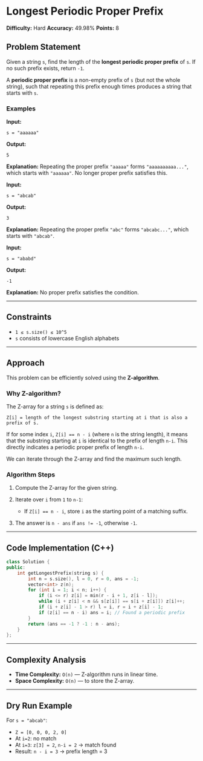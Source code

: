 # Longest Periodic Proper Prefix

**Difficulty:** Hard
**Accuracy:** 49.98%
**Points:** 8

## Problem Statement

Given a string `s`, find the length of the **longest periodic proper prefix** of `s`. If no such prefix exists, return `-1`.

A **periodic proper prefix** is a non-empty prefix of `s` (but not the whole string), such that repeating this prefix enough times produces a string that starts with `s`.

### Examples

**Input:**

```
s = "aaaaaa"
```

**Output:**

```
5
```

**Explanation:**
Repeating the proper prefix `"aaaaa"` forms `"aaaaaaaaaa..."`, which starts with `"aaaaaa"`. No longer proper prefix satisfies this.

**Input:**

```
s = "abcab"
```

**Output:**

```
3
```

**Explanation:**
Repeating the proper prefix `"abc"` forms `"abcabc..."`, which starts with `"abcab"`.

**Input:**

```
s = "ababd"
```

**Output:**

```
-1
```

**Explanation:**
No proper prefix satisfies the condition.

---

## Constraints

* `1 ≤ s.size() ≤ 10^5`
* `s` consists of lowercase English alphabets

---

## Approach

This problem can be efficiently solved using the **Z-algorithm**.

### Why Z-algorithm?

The Z-array for a string `s` is defined as:

```
Z[i] = length of the longest substring starting at i that is also a prefix of s.
```

If for some index `i`, `Z[i] == n - i` (where `n` is the string length), it means that the substring starting at `i` is identical to the prefix of length `n-i`. This directly indicates a periodic proper prefix of length `n-i`.

We can iterate through the Z-array and find the maximum such length.

### Algorithm Steps

1. Compute the Z-array for the given string.
2. Iterate over `i` from `1` to `n-1`:

   * If `Z[i] == n - i`, store `i` as the starting point of a matching suffix.
3. The answer is `n - ans` if `ans != -1`, otherwise `-1`.

---

## Code Implementation (C++)

```cpp
class Solution {
public:
    int getLongestPrefix(string s) {
        int n = s.size(), l = 0, r = 0, ans = -1;
        vector<int> z(n);
        for (int i = 1; i < n; i++) {
            if (i <= r) z[i] = min(r - i + 1, z[i - l]);
            while (i + z[i] < n && s[z[i]] == s[i + z[i]]) z[i]++;
            if (i + z[i] - 1 > r) l = i, r = i + z[i] - 1;
            if (z[i] == n - i) ans = i; // Found a periodic prefix
        }
        return (ans == -1 ? -1 : n - ans);
    }
};
```

---

## Complexity Analysis

* **Time Complexity:** `O(n)` — Z-algorithm runs in linear time.
* **Space Complexity:** `O(n)` — to store the Z-array.

---

## Dry Run Example

For `s = "abcab"`:

* `Z = [0, 0, 0, 2, 0]`
* At `i=2`: no match
* At `i=3`: `z[3] = 2`, `n-i = 2` → match found
* Result: `n - i = 3` → prefix length = 3
